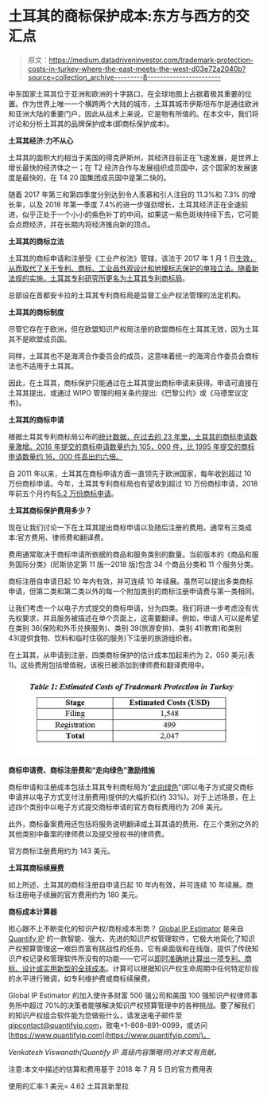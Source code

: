 # 土耳其的商标保护成本:东方与西方的交汇点

> 原文：<https://medium.datadriveninvestor.com/trademark-protection-costs-in-turkey-where-the-east-meets-the-west-d03e72a2040b?source=collection_archive---------8----------------------->

中东国家土耳其位于亚洲和欧洲的十字路口，在全球地图上占据着极其重要的位置。作为世界上唯一一个横跨两个大陆的城市，土耳其城市伊斯坦布尔是通往欧洲和亚洲大陆的重要门户，因此从战术上来说，它是物有所值的。在本文中，我们将讨论和分析土耳其的品牌保护成本(即商标保护成本)。

**土耳其经济:力不从心**

土耳其的面积大约相当于美国的得克萨斯州，其经济目前正在飞速发展，是世界上增长最快的经济体之一；在 T2 经济合作与发展组织成员国中，这个国家的发展速度是最快的，在 T4 20 国集团成员国中是第二快的。

随着 2017 年第三和第四季度分别达到令人羡慕和引人注目的 11.3%和 7.3% 的增长率，以及 2018 年第一季度 7.4%的进一步强劲增长，土耳其经济正在全速前进，似乎正处于一个小小的紫色补丁的中间。如果这一紫色斑块持续下去，它可能会点燃经济，并在长期内将经济推向新的顶点。

**土耳其的商标立法**

土耳其的商标申请和注册受《工业产权法》管辖，该法于 2017 年 1 月 1 日[生效，从而取代了关于专利、商标、工业品外观设计和地理标志保护的单独立法。随着新法规的实施，土耳其专利研究所更名为](https://www.inta.org/INTABulletin/Pages/Turkey_7203.aspx)[土耳其专利商标局](http://www.turkpatent.gov.tr/TURKPATENT/)。

总部设在首都安卡拉的土耳其专利商标局是监督工业产权法管理的法定机构。

**土耳其的商标制度**

尽管它存在于欧洲，但在欧盟知识产权局注册的欧盟商标在土耳其无效，因为土耳其不是欧盟成员国。

同样，土耳其也不是海湾合作委员会的成员，这意味着统一的海湾合作委员会商标法也不适用于土耳其。

因此，在土耳其，商标保护只能通过在土耳其提出商标申请来获得。申请可直接在土耳其提出，或通过 WIPO 管理的相关条约提出:《巴黎公约》或《马德里议定书》。

**土耳其的商标申请**

根据土耳其专利商标局公布的[统计数据，在过去的 23 年里，土耳其的商标申请数量激增。2016 年提交的商标申请数量约为 105，000 件，比 1995 年提交的商标申请数量约 16，000 件高出约六倍。](http://www.turkpatent.gov.tr/TURKPATENT/statistics/)

自 2011 年以来，土耳其在商标申请方面一直领先于欧洲国家，每年收到超过 10 万份商标申请。今年，土耳其专利商标局也有望收到超过 10 万份商标申请，2018 年前五个月约有[5.2 万份商标申请](https://www.aa.com.tr/en/economy/turkey-receives-more-than-50-000-trademark-applications/1180368)。

**土耳其商标保护费用多少？**

现在让我们讨论一下在土耳其提出商标申请以及随后注册的费用。通常有三类成本:官方费用、律师费和翻译费。

费用通常取决于商标申请所依据的商品和服务类别的数量。当前版本的《商品和服务国际分类》(尼斯协定第 11 版—2018 版)包含 34 个商品分类和 11 个服务分类。

商标注册自申请日起 10 年内有效，并可连续 10 年续展。虽然可以提出多类商标申请，但第二类和第二类以外的每一个附加类别的商标注册申请费与第一类相同。

让我们考虑一个以电子方式提交的商标申请，分为四类。我们将进一步考虑没有优先权要求，并且服务被描述在单个页面上，这需要翻译。例如，申请人可以是希望在类别 36(保险和外币兑换服务)、类别 39(旅游安排)、类别 41(教育)和类别 43(提供食物、饮料和临时住宿的服务)下注册的旅游组织者。

在土耳其，从申请到注册，四类商标保护的估计成本加起来约为 2，050 美元(表 1)。这些费用包括增值税，该税已被添加到律师费和翻译费用中。

![](img/b03795087bd5882551e3a37b86c3c35d.png)

**商标申请费、商标注册费和“走向绿色”激励措施**

商标申请和注册成本包括土耳其专利商标局为“[走向绿色](https://www.quantifyip.com/blog/File-Trademark-Applications-the-Eco-Friendly-Way.aspx)”(即以电子方式提交商标申请并以电子方式支付注册费用)提供的大幅折扣(约 33%)。对于上述场景，在上述四个类别中以电子方式提交商标申请的官方商标费用约为 208 美元。

此外，商标备案费用还包括将服务说明翻译成土耳其语的费用、在三个类别之外的其他类别中备案的律师费以及提交授权书的律师费。

官方商标注册费用约为 143 美元。

**土耳其商标续展费**

如上所述，土耳其的商标注册自申请日起 10 年内有效，并可连续 10 年续展。商标注册电子续展的官方费用约为 180 美元。

**商标成本计算器**

担心跟不上不断变化的知识产权/商标成本形势？ [Global IP Estimator](https://goo.gl/mT4Zni) 是来自 [Quantify IP](https://goo.gl/3SNSNx) 的一款智能、强大、先进的知识产权管理软件，它极大地简化了知识产权预算管理这一艰巨而富有挑战性的任务。它有桌面版和在线版，提供了传统知识产权记录和管理软件所没有的功能——它可以[即时准确地计算出一项专利、商标、设计或实用新型的全球成本](https://goo.gl/1esvTR)。计算可以根据知识产权生命周期中任何特定阶段的水平进行微调，如专利维护费或商标续展费。

Global IP Estimator 的加入使许多财富 500 强公司和美国 100 强知识产权律师事务所中超过 70%的决策者能够解决知识产权预算管理中的各种挑战。要了解我们的知识产权组合软件能为您做些什么，请发送电子邮件至[qipcontact@quantifyip.com](http://mailto:qipcontact@quantifyip.com/)，致电+1–808–891–0099，或访问[https://www.quantifyip.com](https://www.quantifyip.com/)。

*Venkatesh Viswanath(Quantify IP 高级内容策略师)对本文有贡献。*

注意:本文中描述的估算和费用基于 2018 年 7 月 5 日的官方费用表

使用的汇率:1 美元= 4.62 土耳其新里拉